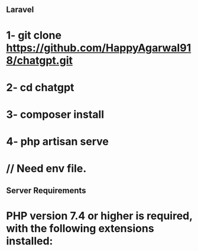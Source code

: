 ## Laravel

# 1- git clone https://github.com/HappyAgarwal918/chatgpt.git
# 2- cd chatgpt
# 3- composer install
# 4- php artisan serve

# // Need env file.

## Server Requirements

# PHP version 7.4 or higher is required, with the following extensions installed: